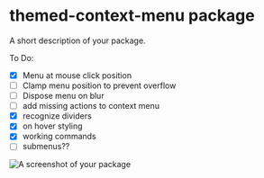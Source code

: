 # themed-context-menu package

A short description of your package.

To Do:

-   [x] Menu at mouse click position
-   [ ] Clamp menu position to prevent overflow
-   [ ] Dispose menu on blur
-   [ ] add missing actions to context menu
-   [x] recognize dividers
-   [x] on hover styling
-   [x] working commands
-   [ ] submenus??

![A screenshot of your package](https://f.cloud.github.com/assets/69169/2290250/c35d867a-a017-11e3-86be-cd7c5bf3ff9b.gif)
